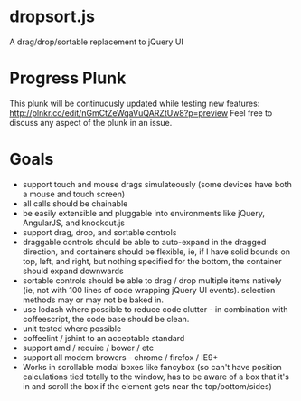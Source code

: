 dropsort.js
===========
A drag/drop/sortable replacement to jQuery UI

Progress Plunk
==============
This plunk will be continuously updated while testing new features: http://plnkr.co/edit/nGmCtZeWqaVuQARZtUw8?p=preview
Feel free to discuss any aspect of the plunk in an issue.

Goals
=====
* support touch and mouse drags simulateously (some devices have both a mouse and touch screen)
* all calls should be chainable
* be easily extensible and pluggable into environments like jQuery, AngularJS, and knockout.js
* support drag, drop, and sortable controls
* draggable controls should be able to auto-expand in the dragged direction, and containers should be flexible, ie, if I have solid bounds on top, left, and right, but nothing specified for the bottom, the container should expand downwards
* sortable controls should be able to drag / drop multiple items natively (ie, not with 100 lines of code wrapping jQuery UI events). selection methods may or may not be baked in.
* use lodash where possible to reduce code clutter - in combination with coffeescript, the code base should be clean.
* unit tested where possible
* coffeelint / jshint to an acceptable standard
* support amd / require / bower / etc
* support all modern browers - chrome / firefox / IE9+
* Works in scrollable modal boxes like fancybox (so can't have position calculations tied totally to the window, has to be aware of a box that it's in and scroll the box if the element gets near the top/bottom/sides)
